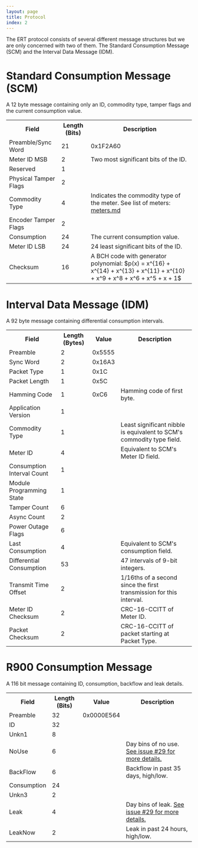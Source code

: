 ```yaml
---
layout: page
title: Protocol
index: 2
---
```


The ERT protocol consists of several different message structures but we are only concerned with two of them. The Standard Consumption Message (SCM) and the Interval Data Message (IDM).

<div class="panel panel-default">
	<div class="panel-heading">
		<h1 class="panel-title"><strong>Standard Consumption Message (SCM)</strong></h1>
	</div>
	<div class="panel-body">
		A 12 byte message containing only an ID, commodity type, tamper flags and the current consumption value.
	</div>
	<table class="table table-hover">
		<tr>
			<th>Field</th>
			<th>Length (Bits)</th>
			<th>Description</th>
		</tr>
		<tr><td>Preamble/Sync Word</td><td>21</td><td>0x1F2A60</td></tr>
		<tr><td>Meter ID MSB</td><td>2</td><td>Two most significant bits of the ID.</td></tr>
		<tr><td>Reserved</td><td>1</td><td></td></tr>
		<tr><td>Physical Tamper Flags</td><td>2</td><td></td></tr>
		<tr>
			<td>Commodity Type</td>
			<td>4</td>
			<td>Indicates the commodity type of the meter. See list of meters: <a href="https://github.com/bemasher/rtlamr/blob/master/meters.md">meters.md</a></td>
		</tr>
		<tr><td>Encoder Tamper Flags</td><td>2</td><td></td></tr>
		<tr><td>Consumption</td><td>24</td><td>The current consumption value.</td></tr>
		<tr><td>Meter ID LSB</td><td>24</td><td>24 least significant bits of the ID.</td></tr>
		<tr><td>Checksum</td><td>16</td><td>A BCH code with generator polynomial: $p(x) = x^{16} + x^{14} + x^{13} + x^{11} + x^{10} + x^9 + x^8 + x^6 + x^5 + x + 1$</td></tr>
	</table>
</div>

<div class="panel panel-default">
	<div class="panel-heading">
		<h1 class="panel-title"><strong>Interval Data Message (IDM)</strong></h1>
	</div>
	<div class="panel-body">
		A 92 byte message containing differential consumption intervals.
	</div>
	<table class="table table-hover">
		<tr>
			<th>Field</th>
			<th>Length (Bytes)</th>
			<th>Value</th>
			<th>Description</th>
		</tr>
		<tr><td>Preamble</td><td>2</td><td>0x5555</td><td></td></tr>
		<tr><td>Sync Word</td><td>2</td><td>0x16A3</td><td></td></tr>
		<tr><td>Packet Type</td><td>1</td><td>0x1C</td><td></td></tr>
		<tr><td>Packet Length</td><td>1</td><td>0x5C</td><td></td></tr>
		<tr><td>Hamming Code</td><td>1</td><td>0xC6</td><td>Hamming code of first byte.</td></tr>
		<tr><td>Application Version</td><td>1</td><td></td><td></td></tr>
		<tr><td>Commodity Type</td><td>1</td><td></td><td>Least significant nibble is equivalent to SCM's commodity type field.</td></tr>
		<tr><td>Meter ID</td><td>4</td><td></td><td>Equivalent to SCM's Meter ID field.</td></tr>
		<tr><td>Consumption Interval Count</td><td>1</td><td></td><td></td></tr>
		<tr><td>Module Programming State</td><td>1</td><td></td><td></td></tr>
		<tr><td>Tamper Count</td><td>6</td><td></td><td></td></tr>
		<tr><td>Async Count</td><td>2</td><td></td><td></td></tr>
		<tr><td>Power Outage Flags</td><td>6</td><td></td><td></td></tr>
		<tr><td>Last Consumption</td><td>4</td><td></td><td>Equivalent to SCM's consumption field.</td></tr>
		<tr><td>Differential Consumption</td><td>53</td><td></td><td>47 intervals of 9-bit integers.</td></tr>
		<tr><td>Transmit Time Offset</td><td>2</td><td></td><td>1/16ths of a second since the first transmission for this interval.</td></tr>
		<tr><td>Meter ID Checksum</td><td>2</td><td></td><td>CRC-16-CCITT of Meter ID.</td></tr>
		<tr><td>Packet Checksum</td><td>2</td><td></td><td>CRC-16-CCITT of packet starting at Packet Type.</td></tr>
	</table>
</div>

<div class="panel panel-default">
	<div class="panel-heading">
		<h1 class="panel-title"><strong>R900 Consumption Message</strong></h1>
	</div>
	<div class="panel-body">
		A 116 bit message containing ID, consumption, backflow and leak details.
	</div>
	<table class="table table-hover">
		<tr>
			<th>Field</th>
			<th>Length (Bits)</th>
			<th>Value</th>
			<th>Description</th>
		</tr>
		<tr><td>Preamble</td><td>32</td><td>0x0000E564</td><td></td></tr>
		<tr><td>ID</td><td>32</td><td></td><td></td></tr>
		<tr><td>Unkn1</td><td>8</td><td></td><td></td></tr>
		<tr><td>NoUse</td><td>6</td><td></td><td>Day bins of no use. <a href="https://github.com/bemasher/rtlamr/issues/29#issuecomment-97622287">See issue #29 for more details.</a></td></tr>
		<tr><td>BackFlow</td><td>6</td><td></td><td>Backflow in past 35 days, high/low.</td></tr>
		<tr><td>Consumption</td><td>24</td><td></td><td></td></tr>
		<tr><td>Unkn3</td><td>2</td><td></td><td></td></tr>
		<tr><td>Leak</td><td>4</td><td></td><td>Day bins of leak. <a href="https://github.com/bemasher/rtlamr/issues/29#issuecomment-97622287">See issue #29 for more details.</a></td></tr>
		<tr><td>LeakNow</td><td>2</td><td></td><td>Leak in past 24 hours, high/low.</td></tr>
	</table>
</div>